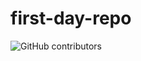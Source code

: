 # first-day-repo

<img alt="GitHub contributors" src="https://img.shields.io/github/contributors/jackWarrick/Sport-Events-Lookup">
